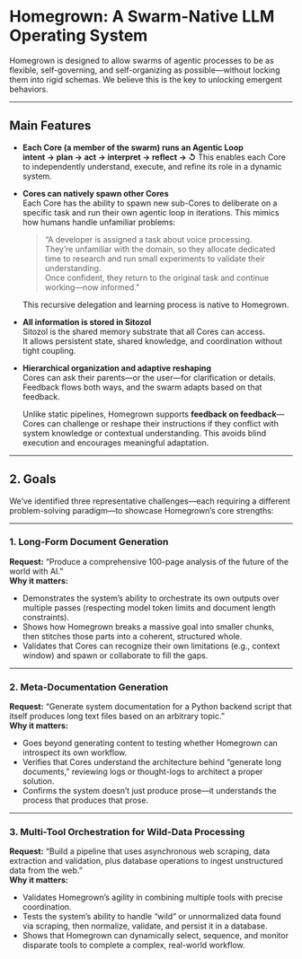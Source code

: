 # **Homegrown: A Swarm-Native LLM Operating System**

Homegrown is designed to allow swarms of agentic processes to be as flexible, self-governing, and self-organizing as possible—without locking them into rigid schemas. We believe this is the key to unlocking emergent behaviors.

---


## Main Features

* **Each Core (a member of the swarm) runs an Agentic Loop**  
  **intent → plan → act → interpret → reflect → ↺** 
  This enables each Core to independently understand, execute, and refine its role in a dynamic system.

* **Cores can natively spawn other Cores**  
  Each Core has the ability to spawn new sub-Cores to deliberate on a specific task and run their own agentic loop in iterations. This mimics how humans handle unfamiliar problems:

     > “A developer is assigned a task about voice processing.  
    > They’re unfamiliar with the domain, so they allocate dedicated time to research and run small experiments to validate their understanding.  
    > Once confident, they return to the original task and continue working—now informed.”

   This recursive delegation and learning process is native to Homegrown.


* **All information is stored in Sitozol**  
  Sitozol is the shared memory substrate that all Cores can access.  
  It allows persistent state, shared knowledge, and coordination without tight coupling.


* **Hierarchical organization and adaptive reshaping**  
   Cores can ask their parents—or the user—for clarification or details.  
   Feedback flows both ways, and the swarm adapts based on that feedback.

   Unlike static pipelines, Homegrown supports **feedback on feedback**—Cores can challenge or reshape their instructions if they conflict with system knowledge or contextual understanding. This avoids blind execution and encourages meaningful adaptation.
---


## 2. Goals

We’ve identified three representative challenges—each requiring a different problem-solving paradigm—to showcase Homegrown’s core strengths:

---

### 1. **Long-Form Document Generation**  
**Request:** “Produce a comprehensive 100-page analysis of the future of the world with AI.”  
**Why it matters:**
- Demonstrates the system’s ability to orchestrate its own outputs over multiple passes (respecting model token limits and document length constraints).
- Shows how Homegrown breaks a massive goal into smaller chunks, then stitches those parts into a coherent, structured whole.
- Validates that Cores can recognize their own limitations (e.g., context window) and spawn or collaborate to fill the gaps.

---

### 2. **Meta-Documentation Generation**  
**Request:** “Generate system documentation for a Python backend script that itself produces long text files based on an arbitrary topic.”  
**Why it matters:**
- Goes beyond generating content to testing whether Homegrown can introspect its own workflow.
- Verifies that Cores understand the architecture behind “generate long documents,” reviewing logs or thought-logs to architect a proper solution.
- Confirms the system doesn’t just produce prose—it understands the process that produces that prose.

---

### 3. **Multi-Tool Orchestration for Wild-Data Processing**  
**Request:** “Build a pipeline that uses asynchronous web scraping, data extraction and validation, plus database operations to ingest unstructured data from the web.”  
**Why it matters:**
- Validates Homegrown’s agility in combining multiple tools with precise coordination.
- Tests the system’s ability to handle “wild” or unnormalized data found via scraping, then normalize, validate, and persist it in a database.
- Shows that Homegrown can dynamically select, sequence, and monitor disparate tools to complete a complex, real-world workflow.


